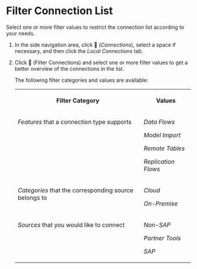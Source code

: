 <!-- loio31f10753fd0e4a6b978d762a04e3bd8a -->

<link rel="stylesheet" type="text/css" href="../css/sap-icons.css"/>

# Filter Connection List

Select one or more filter values to restrict the connection list according to your needs.

1.  In the side navigation area, click <span class="FPA-icons-V3"></span> \(*Connections*\), select a space if necessary, and then click the *Local Connections* tab.

2.  Click <span class="FPA-icons-V3"></span> \(Filter Connections\) and select one or more filter values to get a better overview of the connections in the list.

    The following filter categories and values are available:


    <table>
    <tr>
    <th valign="top">

    Filter Category
    
    </th>
    <th valign="top">

    Values
    
    </th>
    </tr>
    <tr>
    <td valign="top">
    
    *Features* that a connection type supports
    
    </td>
    <td valign="top">
    
    *Data Flows*

    *Model Import*

    *Remote Tables*

    *Replication Flows*
    
    </td>
    </tr>
    <tr>
    <td valign="top">
    
    *Categories* that the corresponding source belongs to
    
    </td>
    <td valign="top">
    
    *Cloud*

    *On-Premise*
    
    </td>
    </tr>
    <tr>
    <td valign="top">
    
    *Sources* that you would like to connect
    
    </td>
    <td valign="top">
    
    *Non-SAP*

    *Partner Tools*

    *SAP*
    
    </td>
    </tr>
    </table>
    

